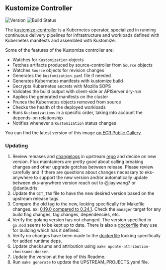 ## **Kustomize Controller**
![Version](https://img.shields.io/badge/version-v0.26.3-blue)
![Build Status](https://codebuild.us-west-2.amazonaws.com/badges?uuid=eyJlbmNyeXB0ZWREYXRhIjoibldOWFUyd2ZXOXR1WkNhSVZDZkprbEowWi9nNEZrN2RMcCtRK3EvQW9qbWUzQjcxVEZvTEZ6VUw3M004WHNKQ0M1MGJ4SlU0RUJvVE1YQ0hFT0hzZ21nPSIsIml2UGFyYW1ldGVyU3BlYyI6Ing4cTAwdG9pc1I0Qk81MlQiLCJtYXRlcmlhbFNldFNlcmlhbCI6MX0%3D&branch=main)

The [kustomize-controller](https://github.com/fluxcd/kustomize-controller) is a Kubernetes operator, specialized in running continuous delivery pipelines for infrastructure and workloads defined with Kubernetes manifests and assembled with Kustomize.

Some of the features of the Kustomize controller are:

* Watches for `Kustomization` objects
* Fetches artifacts produced by source-controller from `Source` objects 
* Watches `Source` objects for revision changes 
* Generates the `kustomization.yaml` file if needed
* Generates Kubernetes manifests with kustomize build
* Gecrypts Kubernetes secrets with Mozilla SOPS
* Validates the build output with client-side or APIServer dry-run
* Applies the generated manifests on the cluster
* Prunes the Kubernetes objects removed from source
* Checks the health of the deployed workloads
* Runs `Kustomizations` in a specific order, taking into account the depends-on relationship 
* Notifies whenever a `Kustomization` status changes

You can find the latest version of this image [on ECR Public Gallery](https://gallery.ecr.aws/eks-anywhere/fluxcd/kustomize-controller).

### Updating

1. Review releases and [changelogs](https://github.com/fluxcd/kustomize-controller/blob/main/CHANGELOG.md) in upstream 
[repo](https://github.com/fluxcd/kustomize-controller) and decide on new version. Flux maintainers are pretty good 
about calling breaking changes and other upgrade gotchas between release. Please review carefully and if there are questions 
about changes necessary to eks-anywhere to support the new version and/or automatically update between 
eks-anywhere version reach out to @jiayiwang7 or @danbudris
1. Update the `GIT_TAG` file to have the new desired version based on the upstream release tags.
1. Compare the old tag to the new, looking specifically for Makefile changes. 
ex: [0.19.0 compared to 0.24.1](https://github.com/fluxcd/kustomize-controller/compare/v0.19.0...v0.26.3). Check the `manager` target for
any build flag changes, tag changes, dependencies, etc.
1. Verify the golang version has not changed. The version specified in `go.mod` seems to be kept up to date.  There is also
a [dockerfile](https://github.com/fluxcd/kustomize-controller/blob/main/Dockerfile#L5) they use for building which has it defined.
1. Verify no changes have been made to the [dockerfile](https://github.com/fluxcd/kustomize-controller/blob/main/Dockerfile) looking specifically for
added runtime deps.
1. Update checksums and attribution using `make update-attribution-checksums-docker`.
1. Update the version at the top of this Readme.
1. Run `make generate` to update the UPSTREAM_PROJECTS.yaml file.

